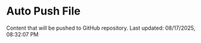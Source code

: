 # Auto Push File

Content that will be pushed to GitHub repository.
Last updated: 08/17/2025, 08:32:07 PM
